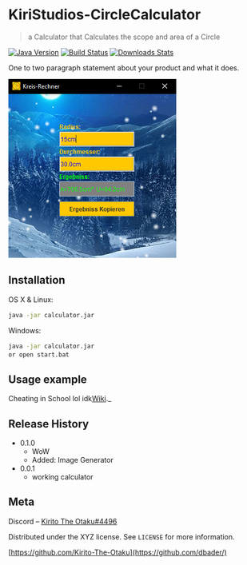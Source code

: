 # KiriStudios-CircleCalculator
> a Calculator that Calculates the scope and area of a Circle

[![Java Version][java-image]][java-url]
[![Build Status][travis-image]][travis-url]
[![Downloads Stats][npm-downloads]][java-url]

One to two paragraph statement about your product and what it does.

![](https://raw.githubusercontent.com/Kirito-The-Otaku/KiriStudios-CircleCalculator/main/kreis.PNG)

## Installation

OS X & Linux:

```sh
java -jar calculator.jar
```

Windows:

```sh
java -jar calculator.jar
or open start.bat
```

## Usage example

Cheating in School lol
idk[Wiki][wiki]._

## Release History

* 0.1.0
    * WoW
    * Added: Image Generator
* 0.0.1
    * working calculator

## Meta

Discord – [Kirito The Otaku#4496](https://twitter.com/dbader_org)

Distributed under the XYZ license. See ``LICENSE`` for more information.

[https://github.com/Kirito-The-Otaku](https://github.com/dbader/)

<!-- Markdown link & img dfn's -->
[java-image]: https://img.shields.io/badge/JDK-v15.0.2-important
[java-url]: https://imlazy.com/
[npm-downloads]: https://img.shields.io/npm/dm/datadog-metrics.svg?style=flat-square
[travis-image]: https://img.shields.io/travis/dbader/node-datadog-metrics/master.svg?style=flat-square
[travis-url]: https://travis-ci.org/dbader/node-datadog-metrics
[wiki]: https://github.com/Kirito-The-Otaku/
